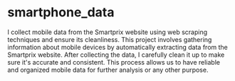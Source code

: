 # smartphone_data
I collect mobile data from the Smartprix website using web scraping techniques and ensure its cleanliness. This project involves gathering information about mobile devices by automatically extracting data from the Smartprix website. After collecting the data, I carefully clean it up to make sure it's accurate and consistent. This process allows us to have reliable and organized mobile data for further analysis or any other purpose.
